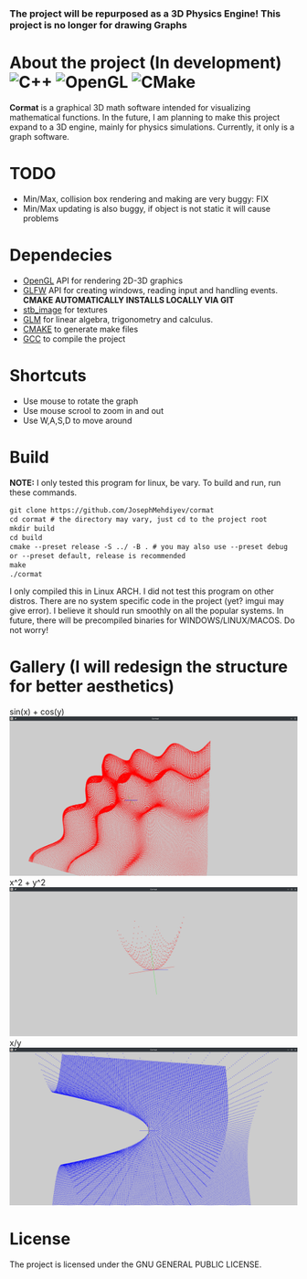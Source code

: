 ### The project will be repurposed as a 3D Physics Engine! This project is no longer for drawing Graphs
# About the project (In development) ![C++](https://img.shields.io/badge/c++-%2300599C.svg?style=Plastic&logo=c%2B%2B&logoColor=white) ![OpenGL](https://img.shields.io/badge/OpenGL-%23FFFFFF.svg?style=Plastic&logo=opengl) ![CMake](https://img.shields.io/badge/CMake-%23008FBA.svg?style=Plastic&logo=cmake&logoColor=white)
**Cormat** is a graphical 3D math software intended for visualizing mathematical functions. In the future, I am planning to make this project expand to a 3D engine, mainly for physics simulations. Currently, it only is a graph software.
# TODO
* Min/Max, collision box rendering and making are very buggy: FIX
* Min/Max updating is also buggy, if object is not static it will cause problems
# Dependecies
* [OpenGL](https://www.khronos.org/opengl/wiki/Getting_Started#Downloading_OpenGL)  API for rendering 2D-3D graphics
* [GLFW](https://github.com/glfw/glfw) API for creating windows, reading input and handling events. **CMAKE AUTOMATICALLY INSTALLS LOCALLY VIA GIT**
* [stb_image](https://github.com/nothings/stb/blob/master/stb_image.h) for textures
* [GLM](https://github.com/g-truc/glm) for linear algebra, trigonometry and calculus.
* [CMAKE](https://cmake.org/about/) to generate make files
* [GCC](https://gcc.gnu.org/install/) to compile the project

# Shortcuts
* Use mouse to rotate the graph
* Use mouse scrool to zoom in and out
* Use W,A,S,D to move around
# Build
**NOTE:** I only tested this program for linux, be vary.
To build and run, run these commands.
```
git clone https://github.com/JosephMehdiyev/cormat
cd cormat # the directory may vary, just cd to the project root
mkdir build
cd build
cmake --preset release -S ../ -B . # you may also use --preset debug or --preset default, release is recommended
make
./cormat
```
I only compiled this in Linux ARCH. I did not test this program on other distros.
There are no system specific code in the project (yet? imgui may give error). I believe it should run smoothly on all the popular systems.
In future, there will be precompiled binaries for WINDOWS/LINUX/MACOS. Do not worry!
# Gallery (I will redesign the structure for better aesthetics)
sin(x) + cos(y)
![sin(x) + cos(y)](./gallery/cormat1.png)
x^2 + y^2
![x^2 + y^2](./gallery/cormat2.png)
x/y
![x/y](./gallery/cormat3.png)
# License
The project is licensed under the GNU GENERAL PUBLIC LICENSE.




